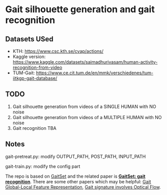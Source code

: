 # Gait silhouette generation and gait recognition

## Datasets USed
+ KTH: https://www.csc.kth.se/cvap/actions/ <br>
+ Kaggle version: https://www.kaggle.com/datasets/saimadhurivasam/human-activity-recognition-from-video <br>
+ TUM-Gait: https://www.ce.cit.tum.de/en/mmk/verschiedenes/tum-iitkgp-gait-database/

## TODO
1. Gait silhouette generation from videos of a SINGLE HUMAN with NO noise
2. Gait silhouette generation from videos of a MULTIPLE HUMAN with NO noise
3. Gait recognition TBA

## Notes
gait-pretreat.py: modify OUTPUT_PATH, POST_PATH, INPUT_PATH

gait-train.py: modify the config part

The repo is based on [GaitSet](https://github.com/AbnerHqC/GaitSet) and the related paper is **[GaitSet: gait recognition](https://ieeexplore.ieee.org/stamp/stamp.jsp?tp=&arnumber=9351667)**. There are some other papers which may be helpful: [Gait Global-Local Feature Representation](https://arxiv.org/pdf/2208.01380.pdf), [Gait signature involves Optical Flow](https://arxiv.org/pdf/1603.01006.pdf).